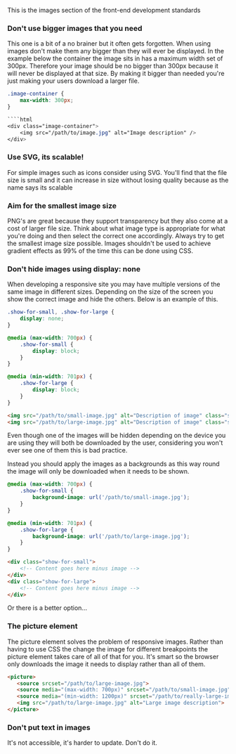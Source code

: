 This is the images section of the front-end development standards

### Don't use bigger images that you need

This one is a bit of a no brainer but it often gets forgotten.  When using images don't make them any bigger than they will ever be displayed.  In the example below the container the image sits in has a maximum width set of 300px.  Therefore your image should be no bigger than 300px because it will never be displayed at that size.  By making it bigger than needed you're just making your users download a larger file.  

````css
.image-container {
	max-width: 300px;
}

````html
<div class="image-container">
	<img src="/path/to/image.jpg" alt="Image description" />
</div>
````

### Use SVG, its scalable!

For simple images such as icons consider using SVG.  You'll find that the file size is small and it can increase in size without losing quality because as the name says its scalable

### Aim for the smallest image size

PNG's are great because they support transparency but they also come at a cost of larger file size.  Think about what image type is appropriate for what you're doing and then select the correct one accordingly.  Always try to get the smallest image size possible.  Images shouldn't be used to achieve gradient effects as 99% of the time this can be done using CSS.  

### Don't hide images using display: none

When developing a responsive site you may have multiple versions of the same image in different sizes.  Depending on the size of the screen you show the correct image and hide the others.  Below is an example of this.  

````css
.show-for-small, .show-for-large {
	display: none;
}

@media (max-width: 700px) {
	.show-for-small {
		display: block;
	}
}

@media (min-width: 701px) {
	.show-for-large {
		display: block;
	}
}
````

````html
<img src="/path/to/small-image.jpg" alt="Description of image" class="show-for-small" />
<img src="/path/to/large-image.jpg" alt="Description of image" class="show-for-large" />
````

Even though one of the images will be hidden depending on the device you are using they will both be downloaded by the user, considering you won't ever see one of them this is bad practice.  

Instead you should apply the images as a backgrounds as this way round the image will only be downloaded when it needs to be shown.  

````css
@media (max-width: 700px) {
	.show-for-small {
		background-image: url('/path/to/small-image.jpg');
	}
}

@media (min-width: 701px) {
	.show-for-large {
		background-image: url('/path/to/large-image.jpg');
	}
}
````

````html
<div class="show-for-small">
	<!-- Content goes here minus image -->
</div>
<div class="show-for-large">
	<!-- Content goes here minus image -->
</div>
````
Or there is a better option...

### The picture element

The picture element solves the problem of responsive images.  Rather than having to use CSS the change the image for different breakpoints the picture element takes care of all of that for you.  It's smart so the browser only downloads the image it needs to display rather than all of them.  

````html
<picture>
   <source srcset="/path/to/large-image.jpg">
   <source media="(max-width: 700px)" srcset="/path/to/small-image.jpg">
   <source media="(min-width: 1200px)" srcset="/path/to/really-large-image.jpg">
   <img src="/path/to/large-image.jpg" alt="Large image description">
</picture>
````

### Don't put text in images

It's not accessible, it's harder to update.  Don't do it.  
